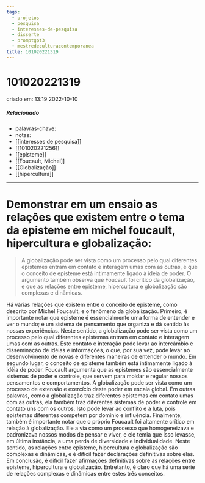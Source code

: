 ```yaml
---
tags:
  - projetos
  - pesquisa
  - interesses-de-pesquisa
  - disserte
  - promptgpt3
  - mestredeculturacontemporanea
title: 101020221319
---
```


# 101020221319

criado em: 13:19 2022-10-10

##### Relacionado

- palavras-chave: 
- notas:
- [[interesses de pesquisa]]
- [[101020221256]]
- [[episteme]]
- [[Foucault, Michel]]
- [[Globalização]]
- [[hipercultura]]

---

# Demonstrar em um ensaio as relações que existem entre o tema da episteme em michel foucault, hipercultura e globalização:

>A globalização pode ser vista como um processo pelo qual diferentes epistemes entram em contato e interagem umas com as outras, e que o conceito de episteme está intimamente ligado à ideia de poder. O argumento também observa que Foucault foi crítico da globalização, e que as relações entre episteme, hipercultura e globalização são complexas e dinâmicas.

Há várias relações que existem entre o conceito de episteme, como descrito por Michel Foucault, e o fenômeno da globalização. Primeiro, é importante notar que episteme é essencialmente uma forma de entender e ver o mundo; é um sistema de pensamento que organiza e dá sentido às nossas experiências. Neste sentido, a globalização pode ser vista como um processo pelo qual diferentes epistemas entram em contato e interagem umas com as outras. Este contato e interação pode levar ao intercâmbio e disseminação de idéias e informações, o que, por sua vez, pode levar ao desenvolvimento de novas e diferentes maneiras de entender o mundo. Em segundo lugar, o conceito de episteme também está intimamente ligado à idéia de poder. Foucault argumenta que as epistemes são essencialmente sistemas de poder e controle, que servem para moldar e regular nossos pensamentos e comportamentos. A globalização pode ser vista como um processo de extensão e exercício deste poder em escala global. Em outras palavras, como a globalização traz diferentes epistemas em contato umas com as outras, ela também traz diferentes sistemas de poder e controle em contato uns com os outros. Isto pode levar ao conflito e à luta, pois epistemas diferentes competem por domínio e influência. Finalmente, também é importante notar que o próprio Foucault foi altamente crítico em relação à globalização. Ele a via como um processo que homogeneizava e padronizava nossos modos de pensar e viver, e ele temia que isso levasse, em última instância, a uma perda de diversidade e individualidade. Neste sentido, as relações entre episteme, hipercultura e globalização são complexas e dinâmicas, e é difícil fazer declarações definitivas sobre elas. Em conclusão, é difícil fazer afirmações definitivas sobre as relações entre episteme, hipercultura e globalização. Entretanto, é claro que há uma série de relações complexas e dinâmicas entre estes três conceitos.
